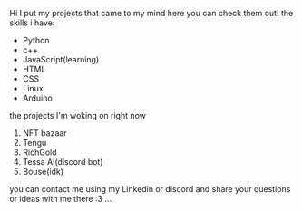 Hi I put my projects that came to my mind here you can check them out!
the skills i have:
+ Python
+ c++
+ JavaScript(learning)
+ HTML
+ CSS
+ Linux
+ Arduino

the projects I'm woking on right now
1. NFT bazaar
2. Tengu
3. RichGold
4. Tessa AI(discord bot)
5. Bouse(idk)

you can contact me using my Linkedin or discord and share your questions or ideas with me there :3
...
<!---
Pastlecry/Pastlecry is a ✨ special ✨ repository because its `README.md` (this file) appears on your GitHub profile.
You can click the Preview link to take a look at your changes.
--->
